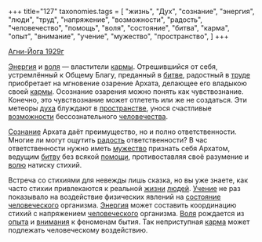 +++
title="127"
taxonomies.tags = [
 "жизнь",
 "Дух",
 "сознание",
 "энергия",
 "люди",
 "труд",
 "напряжение",
 "возможности",
 "радость",
 "человечество",
 "помощь",
 "воля",
 "состояние",
 "битва",
 "карма",
 "опыт",
 "внимание",
 "учение",
 "мужество",
 "пространство",
]
+++

[Агни-Йога 1929г](/agni/1929)

[Энергия](/tags/энергия) и [воля](/tags/воля) — властители [кармы](/tags/[карма](/tags/карма)). Отрешившийся от себя, устремлённый к Общему Благу, преданный в [битве](/tags/битва), радостный в [труде](/tags/труд) приобретает на мгновение озарение Архата, делающее его владыкою своей [кармы](/tags/[карма](/tags/карма)). Осознание озарения можно понять как чувствознание. Конечно, это чувствознание может отлететь или же не создаться. Эти метеоры [духа](/tags/Дух) блуждают в [пространстве](/tags/пространство), унося счастливые [возможности](/tags/возможности) бессознательного [человечества](/tags/человечество).   

[Сознание](/tags/сознание) Архата даёт преимущество, но и полно ответственности. Многие ли могут ощутить [радость](/tags/радость) ответственности? В час ответственности нужно иметь [мужество](/tags/мужество) признать себя Архатом, ведущим [битву](/tags/битва) без всякой [помощи](/tags/помощь), противоставляя своё разумение и [волю](/tags/воля) натиску стихий.   

Встреча со стихиями для невежды лишь сказка, но вы уже знаете, как часто стихии привлекаются к реальной [жизни](/tags/жизнь) [людей](/tags/люди). [Учение](/tags/учение) не раз показывало на воздействие физических явлений на [состояние](/tags/состояние) [человеческого](/tags/человечество) организма. [Энергия](/tags/энергия) может составить координацию стихий с напряжением [человеческого](/tags/человечество) организма. [Воля](/tags/воля) рождается из [опыта](/tags/опыт) и [внимания](/tags/внимание) к феноменам бытия. Так неприступная [карма](/tags/карма) может подлежать человеческому воздействию.